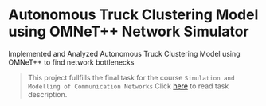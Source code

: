 # Autonomous Truck Clustering Model using OMNeT++ Network Simulator

Implemented and Analyzed Autonomous Truck Clustering Model using OMNeT++ to find network bottlenecks

> This project fullfills the final task for the course `Simulation and Modelling of Communication Networks` Click [here](Task%20Description/cn2-final-task-2018-team-8-set-10.pdf) to read task description.
